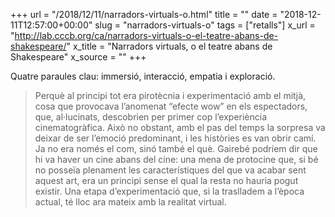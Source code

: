 +++
url = "/2018/12/11/narradors-virtuals-o.html"
title = ""
date = "2018-12-11T12:57:00+00:00"
slug = "narradors-virtuals-o"
tags = ["retalls"]
x_url = "http://lab.cccb.org/ca/narradors-virtuals-o-el-teatre-abans-de-shakespeare/"
x_title = "Narradors virtuals, o el teatre abans de Shakespeare"
x_source = ""
+++


Quatre paraules clau: immersió, interacció, empatia i exploració.

> Perquè al principi tot era pirotècnia i experimentació amb el mitjà, cosa que provocava l’anomenat “efecte wow” en els espectadors, que, al·lucinats, descobrien per primer cop l’experiència cinematogràfica. Això no obstant, amb el pas del temps la sorpresa va deixar de ser l’emoció predominant, i les històries es van obrir camí. Ja no era només el com, sinó també el què. Gairebé podríem dir que hi va haver un cine abans del cine: una mena de protocine que, si bé no posseïa plenament les característiques del que va acabar sent aquest art, era un principi sense el qual la resta no hauria pogut existir. Una etapa d’experimentació que, si la traslladem a l’època actual, té lloc ara mateix amb la realitat virtual.
